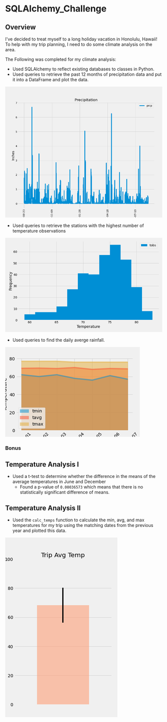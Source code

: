 # SQLAlchemy_Challenge

## Overview

I've decided to treat myself to a long holiday vacation in Honolulu, Hawaii! To help with my trip planning, I need to do some climate analysis on the area. 

The Following was completed for my climate analysis:

* Used SQLAlchemy to reflect existing databases to classes in Python.
* Used queries to retrieve the past 12 months of precipitation data and put it into a DataFrame and plot the data.

![precipitation](Output_Images/precipitation.png)

* Used queries to retrieve the stations with the highest number of temperature observations 

![frequency](Output_Images/frequency.png)

* Used queries to find the daily averge rainfall.

![daily_rainfall](Output_Images/daily_normals.png)

### Bonus

## Temperature Analysis I

* Used a t-test to determine whether the difference in the means of the average temperatures in June and December
    * Found a p-value of `0.00036573` which means that there is no statistically significant difference of means. 

## Temperature Analysis II

* Used the `calc_temps` function to calculate the min, avg, and max temperatures for my trip using the matching dates from the previous year and plotted this data.

![avg_temp](Output_Images/trip_avg_temp.png)

